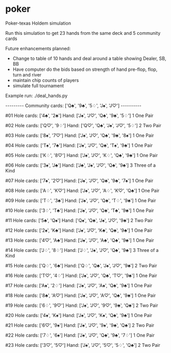 # poker
Poker-texas Holdem simulation

Run this simulation to get 23 hands from the same deck and 5 community cards

Future enhancements planned:
- Change to table of 10 hands and deal around a table showing Dealer, SB, BB
- Have computer do the bids based on strength of hand pre-flop, flop, turn and river
- maintain chip counts of players
- simulate full tournament

Example run: ./deal_hands.py

  --------- Community cards: ['Q♣', '9♣', '5♢', 'J♠', 'J♡']  ----------
  

#01 Hole cards: ['4♣', '2♣']  Hand:  ['J♠', 'J♡', 'Q♣', '9♣', '5♢']   1 One Pair

#02 Hole cards: ['Q♡', '9♢']  Hand:  ['Q♡', 'Q♣', 'J♠', 'J♡', '5♢']   2 Two Pair

#03 Hole cards: ['8♠', '7♡']  Hand:  ['J♠', 'J♡', 'Q♣', '9♣', '8♠']   1 One Pair

#04 Hole cards: ['T♠', '7♣']  Hand:  ['J♠', 'J♡', 'Q♣', 'T♠', '9♣']   1 One Pair

#05 Hole cards: ['K♢', '8♡']  Hand:  ['J♠', 'J♡', 'K♢', 'Q♣', '9♣']   1 One Pair

#06 Hole cards: ['3♠', 'J♣']  Hand:  ['J♣', 'J♠', 'J♡', 'Q♣', '9♣']   3 Three of a Kind

#07 Hole cards: ['7♠', '2♡']  Hand:  ['J♠', 'J♡', 'Q♣', '9♣', '7♠']   1 One Pair

#08 Hole cards: ['A♢', 'K♡']  Hand:  ['J♠', 'J♡', 'A♢', 'K♡', 'Q♣']   1 One Pair

#09 Hole cards: ['T♢', '3♣']  Hand:  ['J♠', 'J♡', 'Q♣', 'T♢', '9♣']   1 One Pair

#10 Hole cards: ['3♢', 'T♣']  Hand:  ['J♠', 'J♡', 'Q♣', 'T♣', '9♣']   1 One Pair

#11 Hole cards: ['5♣', 'Q♠']  Hand:  ['Q♠', 'Q♣', 'J♠', 'J♡', '9♣']   2 Two Pair

#12 Hole cards: ['2♠', 'K♣']  Hand:  ['J♠', 'J♡', 'K♣', 'Q♣', '9♣']   1 One Pair

#13 Hole cards: ['4♡', 'A♣']  Hand:  ['J♠', 'J♡', 'A♣', 'Q♣', '9♣']   1 One Pair

#14 Hole cards: ['J♢', '8♢']  Hand:  ['J♢', 'J♠', 'J♡', 'Q♣', '9♣']   3 Three of a Kind

#15 Hole cards: ['Q♢', '6♣']  Hand:  ['Q♢', 'Q♣', 'J♠', 'J♡', '9♣']   2 Two Pair

#16 Hole cards: ['T♡', '4♢']  Hand:  ['J♠', 'J♡', 'Q♣', 'T♡', '9♣']   1 One Pair

#17 Hole cards: ['A♠', '2♢']  Hand:  ['J♠', 'J♡', 'A♠', 'Q♣', '9♣']   1 One Pair

#18 Hole cards: ['8♣', 'A♡']  Hand:  ['J♠', 'J♡', 'A♡', 'Q♣', '9♣']   1 One Pair

#19 Hole cards: ['6♢', '9♡']  Hand:  ['J♠', 'J♡', '9♡', '9♣', 'Q♣']   2 Two Pair

#20 Hole cards: ['4♠', 'K♠']  Hand:  ['J♠', 'J♡', 'K♠', 'Q♣', '9♣']   1 One Pair

#21 Hole cards: ['6♡', '9♠']  Hand:  ['J♠', 'J♡', '9♠', '9♣', 'Q♣']   2 Two Pair

#22 Hole cards: ['7♢', '6♠']  Hand:  ['J♠', 'J♡', 'Q♣', '9♣', '7♢']   1 One Pair

#23 Hole cards: ['3♡', '5♡']  Hand:  ['J♠', 'J♡', '5♡', '5♢', 'Q♣']   2 Two Pair


